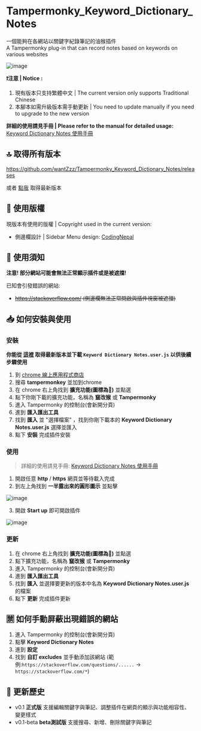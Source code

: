 # Tampermonky_Keyword_Dictionary_Notes
一個能夠在各網站以關鍵字紀錄筆記的油猴插件 \
A Tampermonky plug-in that can record notes based on keywords on various websites

![image](https://github.com/wantZzz/Tampermonky_Keyword_Dictionary_Notes/blob/main/github_sidepicture.png)

**❗注意 | Notice :** 
1. 現有版本只支持繁體中文 | The current version only supports Traditional Chinese
2. 本腳本如需升級版本需手動更新 | You need to update manually if you need to upgrade to the new version

**詳細的使用請見手冊 | Please refer to the manual for detailed usage:** \
[Keyword Dictionary Notes 使用手冊](https://github.com/wantZzz/Tampermonky_Keyword_Dictionary_Notes/blob/main/Keyword_Dictionary_Notes_manual.md)

## 🔝 取得所有版本

https://github.com/wantZzz/Tampermonky_Keyword_Dictionary_Notes/releases

或者 [點我](https://github.com/wantZzz/Tampermonky_Keyword_Dictionary_Notes/releases/latest) 取得最新版本

## 💽 使用版權
現版本有使用的版權 | Copyright used in the current version:
- 側邊欄設計 | Sidebar Menu design: [CodingNepal](https://www.codingnepalweb.com/sidebar-menu-in-html-css-javascript-dark-light-mode/)

## 📖 使用須知

**注意! 部分網站可能會無法正常顯示插件或是被遮擋!**

已知會引發錯誤的網站:
- ~~https://stackoverflow.com/ (側邊欄無法正常開啟與插件視窗被遮擋)~~

## 📥 如何安裝與使用

### 安裝
**你能從 [這裡](https://github.com/wantZzz/Tampermonky_Keyword_Dictionary_Notes/releases/latest) 取得最新版本並下載 `Keyword Dictionary Notes.user.js` 以供後續步驟使用**

1. 到 [chrome 線上應用程式商店](https://chrome.google.com/webstore/category/extensions) 
2. 搜尋 **tampermonkey** 並加到chrome
3. 在 chrome 右上角找到 **擴充功能(圖標為🧩)** 並點選
4. 點下你剛下載的擴充功能，名稱為 **竄改猴** 或 **Tampermonky**
5. 進入 Tampermonky 的控制台(會新開分頁)
6. 進到 **匯入匯出工具**
7. 找到 **匯入** 並 "選擇檔案" ，找到你剛下載本的 **Keyword Dictionary Notes.user.js** 選擇並匯入
8. 點下 **安裝** 完成插件安裝

### 使用

> 詳細的使用請見手冊: [Keyword Dictionary Notes 使用手冊](https://github.com/wantZzz/Tampermonky_Keyword_Dictionary_Notes/blob/main/Keyword_Dictionary_Notes_manual.md)

1. 開啟任意 **http** / **https** 網頁並等待載入完成
2. 到左上角找到 **一半露出來的圓形圖示** 並點擊

![image](https://github.com/wantZzz/Tampermonky_Keyword_Dictionary_Notes/blob/main/using_clip1.png)

3. 開啟 **Start up** 即可開啟插件

![image](https://github.com/wantZzz/Tampermonky_Keyword_Dictionary_Notes/blob/main/using_clip2.png)

### 更新
1. 在 chrome 右上角找到 **擴充功能(圖標為🧩)** 並點選
2. 點下擴充功能，名稱為 **竄改猴** 或 **Tampermonky**
3. 進入 Tampermonky 的控制台(會新開分頁)
4. 進到 **匯入匯出工具**
7. 找到 **匯入** 並選擇要更新的版本中名為 **Keyword Dictionary Notes.user.js** 的檔案
8. 點下 **更新** 完成插件更新

## 🈲 如何手動屏蔽出現錯誤的網站

1. 進入 Tampermonky 的控制台(會新開分頁)
6. 點擊 **Keyword Dictionary Notes**
7. 進到 **設定**
8. 找到 **自訂 excludes** 並手動添加該網站
(範例:`https://stackoverflow.com/questions/......` -> `https://stackoverflow.com/*`)

## 📰 更新歷史

- v0.1 **正式版** 支援編輯關鍵字與筆記、調整插件在網頁的顯示與功能相容性、變更樣式
- v0.1-beta **beta測試版** 支援搜尋、新增、刪除關鍵字與筆記
